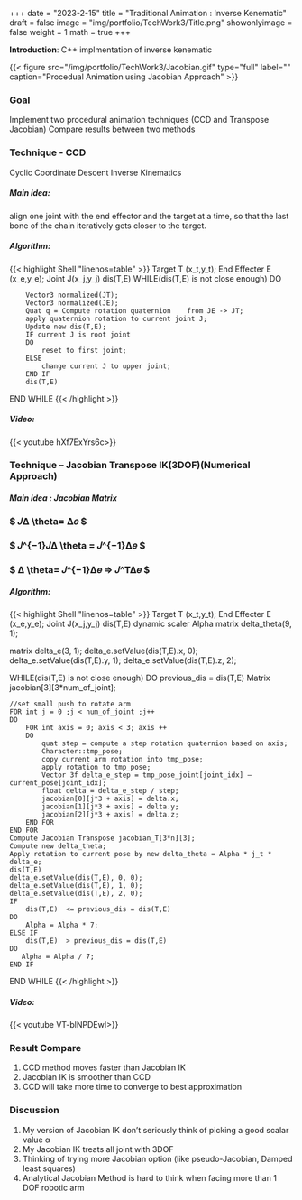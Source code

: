 +++
date = "2023-2-15"
title = "Traditional Animation : Inverse Kenematic"
draft = false
image = "img/portfolio/TechWork3/Title.png"
showonlyimage = false
weight = 1
math = true
+++

**Introduction**: C++ implmentation of inverse kenematic 
<!--more-->
 {{< figure
  src="/img/portfolio/TechWork3/Jacobian.gif"
  type="full"
  label=""
  caption="Procedual Animation using Jacobian Approach" >}}

### Goal
Implement two procedural animation techniques (CCD and Transpose Jacobian)
Compare results between two methods


### Technique - CCD
Cyclic Coordinate Descent Inverse Kinematics

##### Main idea:  
align one joint with the end effector and the target at a time, so that the last bone of the chain iteratively gets closer to the target.

##### Algorithm:

{{< highlight Shell "linenos=table" >}}
Target T (x_t,y_t);
End Effecter E (x_e,y_e);
Joint J(x_j,y_j)
dis(T,E)
WHILE(dis(T,E) is not close enough)
DO
		
		Vector3 normalized(JT);
		Vector3 normalized(JE);
		Quat q = Compute rotation quaternion 	from JE -> JT;
		apply quaternion rotation to current joint J;
		Update new dis(T,E);
		IF current J is root joint
		DO
			reset to first joint;
		ELSE
			change current J to upper joint;
		END IF	
		dis(T,E)
END WHILE
{{< /highlight >}}

##### Video:
{{< youtube hXf7ExYrs6c>}}


### Technique – Jacobian Transpose IK(3DOF)(Numerical Approach)

##### Main idea : Jacobian Matrix
 ### $ 𝐽∆ \theta= ∆𝑒 $
 ### $ 𝐽^{−1}𝐽∆ \theta = 𝐽^{−1}∆𝑒 $
 ### $ ∆ \theta= 𝐽^{−1}∆𝑒 => 𝐽^T∆𝑒 $


##### Algorithm:

{{< highlight Shell "linenos=table" >}}
Target T (x_t,y_t);
End Effecter E (x_e,y_e);
Joint J(x_j,y_j)
dis(T,E)
dynamic scaler Alpha
matrix delta_theta(9, 1);	

matrix delta_e(3, 1);
delta_e.setValue(dis(T,E).x, 0);
delta_e.setValue(dis(T,E).y, 1);
delta_e.setValue(dis(T,E).z, 2);

WHILE(dis(T,E) is not close enough)
DO
	previous_dis = dis(T,E)
	Matrix jacobian[3][3*num_of_joint];

	//set small push to rotate arm
	FOR int j = 0 ;j < num_of_joint ;j++
	DO
		FOR int axis = 0; axis < 3; axis ++
		DO
			quat step = compute a step rotation quaternion based on axis;
			Character::tmp_pose;
			copy current arm rotation into tmp_pose;
			apply rotation to tmp_pose;
			Vector 3f delta_e_step = tmp_pose_joint[joint_idx] – current_pose[joint_idx];
			float delta = delta_e_step / step;
			jacobian[0][j*3 + axis] = delta.x;
			jacobian[1][j*3 + axis] = delta.y;
			jacobian[2][j*3 + axis] = delta.z;
		END FOR
	END FOR
	Compute Jacobian Transpose jacobian_T[3*n][3];
	Compute new delta_theta;
	Apply rotation to current pose by new delta_theta = Alpha * j_t * delta_e;
	dis(T,E)
	delta_e.setValue(dis(T,E), 0, 0);
	delta_e.setValue(dis(T,E), 1, 0);
	delta_e.setValue(dis(T,E), 2, 0);
	IF 
		dis(T,E)  <= previous_dis = dis(T,E)
	DO
		Alpha = Alpha * 7;
	ELSE IF
	 	dis(T,E)  > previous_dis = dis(T,E)
	DO
	   Alpha = Alpha / 7;
	END IF
END WHILE
{{< /highlight >}}

##### Video:
{{< youtube VT-blNPDEwI>}}

### Result Compare
1. CCD method moves faster than Jacobian IK
2. Jacobian IK is smoother than CCD
3. CCD will take more time to converge to best approximation

### Discussion
1. My version of Jacobian IK don’t seriously think of picking a good scalar value α
2. My Jacobian IK treats all joint with 3DOF
3. Thinking of trying more Jacobian option (like pseudo-Jacobian, Damped least squares)
4. Analytical Jacobian Method is hard to think when facing more than 1 DOF robotic arm









